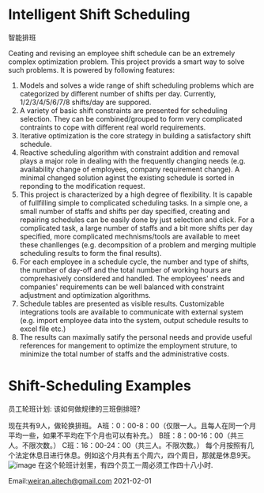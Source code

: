 
# Intelligent Shift Scheduling 
智能排班

Ceating and revising an employee shift schedule can be an extremely complex optimization problem. This project provids a smart way to solve such problems. It is powered by following features:
1. Models and solves a wide range of shift scheduling problems which are categorized by different number of shifts per day. Currently,  1/2/3/4/5/6/7/8 shifts/day are suppored.
2. A variety of basic shift constraints are presented for scheduling selection. They can be combined/grouped to form very complicated contraints to cope with different real world requirements.
3. Iterative optimization is the core strategy in building a satisfactory shift schedule. 
4. Reactive scheduling algorithm with constraint addition and removal plays a major role in dealing with the frequently changing needs (e.g. availability change of employees, company requirement change). A minimal changed solution aginst the existing schedule is sorted in reponding to the modification request.
5. This project is characterized by a high degree of flexibility. It is capable of fullfilling simple to complicated scheduling tasks. In a simple one, a small number of staffs and shifts per day specified, creating and repairing schedules can be easily done by just selection and click. For a complicated task,  a large number of staffs and a bit more shifts per day specified, more complicated mechnisms/tools are available to meet these chanllenges (e.g. decompsition of a problem and merging multiple scheduling results to form the final results).
6. For each employee in a schedule cycle, the number and type of shifts, the number of day-off and the total number of working hours are comprehasively considered and handled. The employees' needs and companies' requirements can be well balanced with constraint adjustment and optimization algorithms.
7. Schedule tables are presented as visible results. Customizable integrations tools are available to communicate with external system (e.g. import employee data into the system, output schedule results to excel file etc.)
8. The results can maximally satify the personal needs and provide useful references for mangement to optimize the employment struture, to minimize the total number of staffs and the administrative costs.

# Shift-Scheduling Examples
员工轮班计划: 该如何做规律的三班倒排班?

现在共有9人，做轮换排班。
A班：0：00-8：00（仅限一人。且每人在同一个月平均一些，如果不平均在下个月也可以有补充。）
B班：8：00-16：00（共三人。不限次数。）
C班：16：00-24：00（共三人。不限次数。）
每个月按照有几个法定休息日进行休息。例如这个月共有五个周六，四个周日，那就是休息9天。
![image](https://user-images.githubusercontent.com/84350533/119012794-a5a1a800-b996-11eb-8254-cbe54cebc874.png)
在这个轮班计划里，有四个员工一周必须工作四十八小时.

Email:weiran.aitech@gmail.com 2021-02-01
